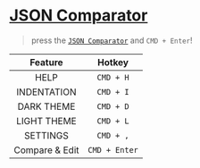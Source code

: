 # [JSON Comparator](https://jihogrammer.github.io/json-comparator/?mode=edit&asis=ewogICJ2ZXJzaW9uIjogIjIwMjQtMDUtMDQiLAogICJhdXRob3IiOiAiamlob2dyYW1tZXIiLAogICJmZWF0dXJlcyI6IFsKICAgIHsKICAgICAgInN1bW1hcnkiOiAiQ29tcGFyZSBKU09OIgogICAgfSwKICAgIHsKICAgICAgInN1bW1hcnkiOiAiSG90a2V5IC0gY29tcGFyZSwgaW5kZW50YXRpb24sIHNldHRpbmdzIgogICAgfQogIF0KfQ%3D%3D&tobe=ewogICJ2ZXJzaW9uIjogIjIwMjQtMDUtMDYiLAogICJhdXRob3IiOiAiamlob2dyYW1tZXIiLAogICJmZWF0dXJlcyI6IFsKICAgIHsKICAgICAgInN1bW1hcnkiOiAiQ29tcGFyZSBKU09OIgogICAgfSwKICAgIHsKICAgICAgInN1bW1hcnkiOiAiSG90a2V5IC0gY29tcGFyZSwgaW5kZW50YXRpb24sIHNldHRpbmdzIgogICAgfSwKICAgIHsKICAgICAgInN1bW1hcnkiOiAiUHJpbnQgYSBjb21tYSBpZiB0aGUgbmV4dCBlbGVtZW50IGlzIHByZXNlbnQuIgogICAgfQogIF0KfQ%3D%3D)

> press the [`JSON Comparator`](https://jihogrammer.github.io/json-comparator/?mode=view&asis=ewogICJ2ZXJzaW9uIjogIjIwMjQtMDUtMDQiLAogICJhdXRob3IiOiAiamlob2dyYW1tZXIiLAogICJmZWF0dXJlcyI6IFsKICAgIHsKICAgICAgInN1bW1hcnkiOiAiQ29tcGFyZSBKU09OIgogICAgfSwKICAgIHsKICAgICAgInN1bW1hcnkiOiAiSG90a2V5IC0gY29tcGFyZSwgaW5kZW50YXRpb24sIHNldHRpbmdzIgogICAgfQogIF0KfQ%3D%3D&tobe=ewogICJ2ZXJzaW9uIjogIjIwMjQtMDUtMDYiLAogICJhdXRob3IiOiAiamlob2dyYW1tZXIiLAogICJmZWF0dXJlcyI6IFsKICAgIHsKICAgICAgInN1bW1hcnkiOiAiQ29tcGFyZSBKU09OIgogICAgfSwKICAgIHsKICAgICAgInN1bW1hcnkiOiAiSG90a2V5IC0gY29tcGFyZSwgaW5kZW50YXRpb24sIHNldHRpbmdzIgogICAgfSwKICAgIHsKICAgICAgInN1bW1hcnkiOiAiUHJpbnQgYSBjb21tYSBpZiB0aGUgbmV4dCBlbGVtZW50IGlzIHByZXNlbnQuIgogICAgfQogIF0KfQ%3D%3D) and `CMD + Enter`!

|Feature|Hotkey|
|:-:|:-:|
|HELP|`CMD + H`|
|INDENTATION|`CMD + I`|
|DARK THEME|`CMD + D`|
|LIGHT THEME|`CMD + L`|
|SETTINGS|`CMD + ,`|
|Compare & Edit|`CMD + Enter`|
